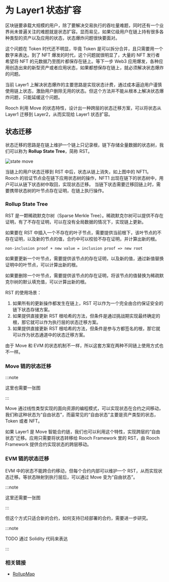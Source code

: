 # 为 Layer1 状态扩容

区块链要承载大规模的用户，除了要解决交易执行的吞吐量难题，同时还有一个业界尚未普遍关注的难题就是状态扩容。显而易见，如果亿级用户在链上持有很多各种类型的资产以及应用的状态，状态爆炸问题很快要面对。

这个问题在 Token 时代还不明显，毕竟 Token 是可以拆分合并，且只需要用一个数字来表达。到了 NFT 爆发的时代，这个问题就很明显了，大量的 NFT 发行者希望将 NFT 的元数据乃至图片都保存在链上。等下一步 Web3 应用爆发，各种应用创造出来的新型资产或者应用状态，如果都想保存在链上，就必须解决状态爆炸的问题。

当前 Layer1 上解决状态爆炸的主要思路是实现状态计费，通过成本逼迫用户谨慎使用链上状态，激励用户删除无用的状态。但这个方法并不能从根本上解决状态爆炸问题，只能延缓这个问题。

Rooch 利用 Move 的状态特性，设计出一种跨层的状态迁移方案，可以将状态从 Layer1 迁移到 Layer2，从而实现给 Layer1 状态扩容。

## 状态迁移

状态迁移的思路是在链上维护一个链上只记录根，链下存储全量数据的状态树，我们可以称为 **Rollup State Tree**，简称 RST。

![state move](/diagram/rooch-state-move.svg)

当链上的用户状态迁移到 RST 中后，状态从链上消失，如上图中的 NFT1。Rooch 的验证节点会在链下应用状态树的操作，NFT1 出现在链下的状态树中，用户可以从链下状态树中取回，实现状态迁移。
当链下状态需要迁移回链上时，需要携带状态树的叶节点存在证明，在链上执行操作。

### Rollup State Tree

RST 是一颗稀疏默克尔树（Sparse Merkle Tree）。稀疏默克尔树可以提供不存在证明，有了不存在证明，可以在没有全局数据的情况下，实现链上更新。

如果要在 RST 中插入一个不存在的叶子节点，需要提供当前根下，该叶节点的不存在证明，以及新的节点的值，合约中可以校验不存在证明，并计算出新的根。

```
non-inclusion proof + new value = inclusion proof => new root
```

如果要更新一个叶节点，需要提供该节点的存在证明，以及新的值，通过新值替换证明中的叶节点，可以计算出新的根。

如果要删除一个叶节点，需要提供该节点的存在证明，将该节点的值替换为稀疏默克尔树的默认填充值，可以计算出新的根。

RST 的使用场景：

1. 如果所有的更新操作都发生在链上，RST 可以作为一个完全由合约保证安全的链下状态存储方案。
2. 如果提供直接更新 RST 根哈希的方法，但条件是通过挑战期实现最终确定的根，那它就可以作为执行层的状态迁移方案。
3. 如果提供直接更新 RST 根哈希的方法，但条件是参与方都签名的根，那它就可以作为状态通道中的状态迁移方案。

由于 Move 和 EVM 的状态机制不一样，所以这套方案在两种不同链上使用方式也不一样。

### Move 链的状态迁移

:::note

这里也需要一张图

:::

Move 通过线性类型实现的面向资源的编程模式，可以实现状态在合约之间移动，我们称这种状态为“自由状态”，而最常见的“自由状态”主要是资产类型的状态，Token 或者 NFT。

如果 Layer1 是 Move 智能合约链，我们也可以利用这个特性，实现跨层的“自由状态”迁移。应用只需要将状态转移给 Rooch Framework 里的 RST，由 Rooch Framework 提供合约实现状态的跨层移动。

### EVM 链的状态迁移

EVM 中的状态不能跨合约移动，但每个合约内部可以维护一个 RST，从而实现状态迁移。等状态映射到执行层后，可以通过 Move 变为“自由状态”。

:::note

这里还需要一张图

:::

但这个方式只适合新的合约，如何支持已经部署的合约，需要进一步研究。

:::note

TODO 通过 Solidity 代码来表达 

:::

### 相关链接

* [RollupMap](https://github.com/movefuns/movefuns/issues/10)
